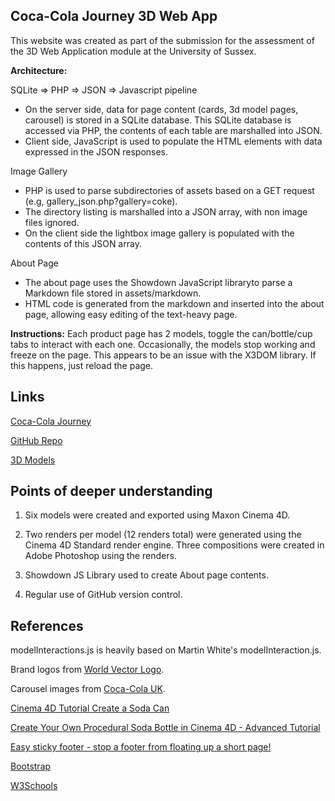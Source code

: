 ## Coca-Cola Journey 3D Web App

This website was created as part of the submission for the assessment of the 3D Web Application module at the University of Sussex.

**Architecture:**

SQLite => PHP => JSON => Javascript pipeline 
* On the server side, data for page content (cards, 3d model pages, carousel) is stored in a SQLite database. This SQLite database is accessed via PHP, the contents of each table are marshalled into JSON.
* Client side, JavaScript is used to populate the HTML elements with data expressed in the JSON responses. 

Image Gallery
* PHP is used to parse subdirectories of assets based on a GET request (e.g, gallery_json.php?gallery=coke).
* The directory listing is marshalled into a JSON array, with non image files ignored.
* On the client side the lightbox image gallery is populated with the contents of this JSON array.

About Page
* The about page uses the Showdown JavaScript libraryto parse a Markdown file stored in assets/markdown.
* HTML code is generated from the markdown and inserted into the about page, allowing easy editing of the text-heavy page.



**Instructions:** Each product page has 2 models, toggle the can/bottle/cup tabs to interact with each one. Occasionally, the models stop working and freeze on the page. This appears to be an issue with the X3DOM library. If this happens, just reload the page.

  

## Links


[Coca-Cola Journey](https://users.sussex.ac.uk/~jd623/3dapp/assignment/app/index.html)

[GitHub Repo](https://github.com/josephinedehaan/3d_app/tree/master/3dapp/assignment/app)

[3D Models](https://github.com/josephinedehaan/3d_app/tree/master/3dapp/assignment/app/assets/3d_models)

  
  
## Points of deeper understanding

1. Six models were created and exported using Maxon Cinema 4D.

2. Two renders per model (12 renders total) were generated using the Cinema 4D Standard render engine. Three compositions were created in Adobe Photoshop using the renders.

3. Showdown JS Library used to create About page contents.

4. Regular use of GitHub version control.


## References

modelInteractions.js is heavily based on Martin White's modelInteraction.js.

Brand logos from [World Vector Logo](https://worldvectorlogo.com).

Carousel images from [Coca-Cola UK](https://www.coca-cola.co.uk).

[Cinema 4D Tutorial Create a Soda Can](https://www.youtube.com/watch?v=03XvlHV4wG4)

[Create Your Own Procedural Soda Bottle in Cinema 4D - Advanced Tutorial](https://www.youtube.com/watch?v=mSuJ_66Yddw)

[Easy sticky footer - stop a footer from floating up a short page!](https://www.youtube.com/watch?v=yc2olxLgKLk)

[Bootstrap](https://getbootstrap.com)

[W3Schools](https://www.w3schools.com)
